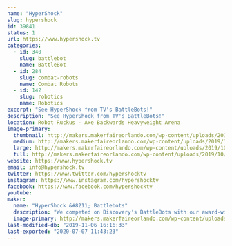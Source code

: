 ```yaml
---
name: "HyperShock"
slug: hypershock
id: 39841
status: 1
url: https://www.hypershock.tv
categories:
  - id: 340
    slug: battlebot
    name: BattleBot
  - id: 284
    slug: combat-robots
    name: Combat Robots
  - id: 142
    slug: robotics
    name: Robotics
excerpt: "See HyperShock from TV's BattleBots!"
description: "See HyperShock from TV's BattleBots!"
location: Robot Ruckus - Axe Backwards Heavyweight Arena
image-primary:
  thumbnail: http://makers.makerfaireorlando.com/wp-content/uploads/2019/10/HyperShock-Team-S2019-150x150.jpg
  medium: http://makers.makerfaireorlando.com/wp-content/uploads/2019/10/HyperShock-Team-S2019-300x200.jpg
  large: http://makers.makerfaireorlando.com/wp-content/uploads/2019/10/HyperShock-Team-S2019-1024x683.jpg
  full: http://makers.makerfaireorlando.com/wp-content/uploads/2019/10/HyperShock-Team-S2019.jpg
website: https://www.hypershock.tv
email: info@hypershock.tv
twitter: https://www.twitter.com/hypershocktv
instagram: https://www.instagram.com/hypershocktv
facebook: https://www.facebook.com/hypershocktv
youtube: 
maker:
  name: "HyperShock &#8211; Battlebots"
  description: "We competed on Discovery's BattleBots with our award-winning robot, HyperShock!"
  image-primary: http://makers.makerfaireorlando.com/wp-content/uploads/2019/10/HyperShock-Team-S2019-1-1024x683.jpg
last-modified-db: "2019-11-06 16:16:33"
last-exported: "2020-07-07 11:43:23"
---
```

